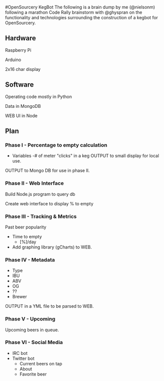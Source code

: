 #OpenSourcery KegBot
The following is a brain dump by me (@nielsonm) following a marathon Code Rally brainstorm with @ghyspran on the functionality and technologies surrounding the construction of a kegbot for OpenSourcery.

## Hardware
Raspberry Pi

Arduino

2x16 char display


## Software
Operating code mostly in Python

Data in MongoDB

WEB UI in Node


## Plan
### Phase I - Percentage to empty calculation
* Variables -# of meter "clicks" in a keg
OUTPUT to small display for local use.

OUTPUT to Mongo DB for use in phase II.

### Phase II - Web Interface
Build Node.js program to query db

Create web interface to display % to empty

### Phase III - Tracking & Metrics
Past beer popularity
* Time to empty
    * [%]/day
* Add graphing library (gCharts) to WEB.

### Phase IV - Metadata
* Type
* IBU
* ABV
* OG
* ??
* Brewer

OUTPUT in a YML file to be parsed to WEB.

### Phase V - Upcoming
Upcoming beers in queue.

### Phase VI - Social Media
* IRC bot
* Twitter bot
    * Current beers on tap
    * About
    * Favorite beer
